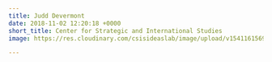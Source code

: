 ```yaml
---
title: Judd Devermont
date: 2018-11-02 12:20:18 +0000
short_title: Center for Strategic and International Studies
image: https://res.cloudinary.com/csisideaslab/image/upload/v1541161569/health-commission/Devermont_Judd.jpg

---
```


